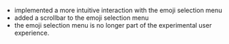 - implemented a more intuitive interaction with the emoji selection menu
- added a scrollbar to the emoji selection menu
- the emoji selection menu is no longer part of the experimental user experience.

